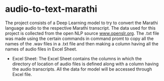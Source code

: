 # audio-to-text-marathi
The project consists of a Deep Learning model to try to convert the Marathi language audio to the respective Marathi transcript. The data used for this project is collected from the open NLP source www.openslr.org. The .txt file was made using the certain commands in command promt to copy all the names of the .wav files in a .txt file and then making a column having all the names of audio files in Excel Sheet.

* Excel Sheet:
The Excel Sheet contains the columns in which the directory of location of audio files is defined along with a column having the audio transcripts. All the data for model will be accessed through Excel file.
